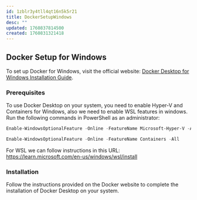 ```yaml
---
id: 1zblr3y4tll4qt16n5k5r21
title: DockerSetupWindows
desc: ""
updated: 1760837814500
created: 1760831321418
---
```


## Docker Setup for Windows

To set up Docker for Windows, visit the official website: [Docker Desktop for Windows Installation Guide](https://docs.docker.com/desktop/setup/install/windows-install/).

### Prerequisites

To use Docker Desktop on your system, you need to enable Hyper-V and Containers for Windows, also we need to enable WSL features in windows. Run the following commands in PowerShell as an administrator:

```powershell
Enable-WindowsOptionalFeature -Online -FeatureName Microsoft-Hyper-V -All
```

```powershell
Enable-WindowsOptionalFeature -Online -FeatureName Containers -All
```

For WSL we can follow instructions in this URL:
https://learn.microsoft.com/en-us/windows/wsl/install

### Installation

Follow the instructions provided on the Docker website to complete the installation of Docker Desktop on your system.

